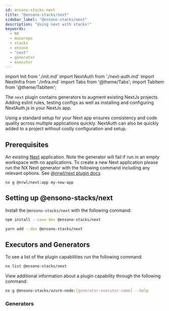 ```yaml
---
id: ensono-stacks-next
title: "@ensono-stacks/next"
sidebar_label: "@ensono-stacks/next"
description: "Using next with stacks!"
keywords:
  - NX
  - monorepo
  - stacks
  - ensono
  - "next"
  - generator
  - executor
---
```


import Init from './init.md'
import NextAuth from './next-auth.md'
import NextInfra from './infra.md'
import Tabs from '@theme/Tabs';
import TabItem from '@theme/TabItem';

The `next` plugin contains generators to augment existing NextJs projects. Adding eslint rules, testing configs as well as installing and configuring NextAuth.js in your NextJs app.

Using a standard setup for your Next app ensures consistency and code quality across multiple applications quickly. NextAuth can also be quickly added to a project without costly configuration and setup.

## Prerequisites

An existing [Next](https://nextjs.org/) application. Note the generator will fail if run in an empty workspace with no applications. To create a new Next application please run the NX Next generator with the following command including any relevant options. See [@nrwl/next plugin docs](https://nx.dev/packages/next)

```
nx g @nrwl/next:app my-new-app
```

## Setting up @ensono-stacks/next

Install the `@ensono-stacks/next` with the following command:

 <Tabs>
  <TabItem value="npm" label="npm">

```bash
npm install --save-dev @ensono-stacks/next
```

  </TabItem>
  <TabItem value="yarn" label="yarn">

```bash
yarn add --dev @ensono-stacks/next
```

  </TabItem>
 </Tabs>

## Executors and Generators

To see a list of the plugin capabilities run the following command:

```bash
nx list @ensono-stacks/next
```

View additional information about a plugin capability through the following command:

```bash
nx g @ensono-stacks/azure-node:[generator-executor-name] --help
```

### Generators

<Init />
<NextAuth />
<NextInfra />
